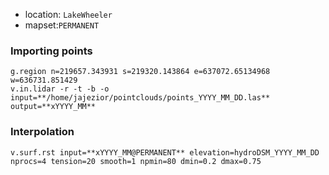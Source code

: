 * location: `LakeWheeler`
* mapset:`PERMANENT`
### Importing points
```
g.region n=219657.343931 s=219320.143864 e=637072.65134968 w=636731.851429 
v.in.lidar -r -t -b -o input=**/home/jajezior/pointclouds/points_YYYY_MM_DD.las** output=**xYYYY_MM**
```

### Interpolation
```
v.surf.rst input=**xYYYY_MM@PERMANENT** elevation=hydroDSM_YYYY_MM_DD nprocs=4 tension=20 smooth=1 npmin=80 dmin=0.2 dmax=0.75
```
